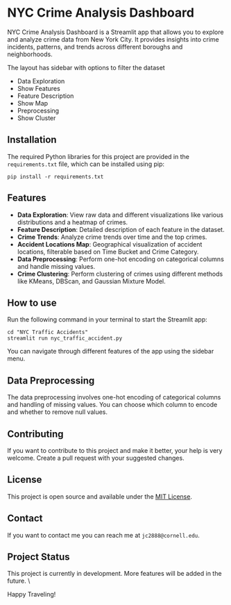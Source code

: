 # NYC Crime Analysis Dashboard

NYC Crime Analysis Dashboard is a Streamlit app that allows you to explore and analyze crime data from New York City. It provides insights into crime incidents, patterns, and trends across different boroughs and neighborhoods.

The layout has sidebar with options to filter the dataset
- Data Exploration
- Show Features
- Feature Description
- Show Map
- Preprocessing
- Show Cluster

## Installation

The required Python libraries for this project are provided in the `requirements.txt` file, which can be installed using pip:

```shell
pip install -r requirements.txt
```

## Features

- **Data Exploration**: View raw data and different visualizations like various distributions and a heatmap of crimes.
- **Feature Description**: Detailed description of each feature in the dataset.
- **Crime Trends**: Analyze crime trends over time and the top crimes.
- **Accident Locations Map**: Geographical visualization of accident locations, filterable based on Time Bucket and Crime Category.
- **Data Preprocessing**: Perform one-hot encoding on categorical columns and handle missing values.
- **Crime Clustering**: Perform clustering of crimes using different methods like KMeans, DBScan, and Gaussian Mixture Model.

## How to use

Run the following command in your terminal to start the Streamlit app:

```
cd "NYC Traffic Accidents"
streamlit run nyc_traffic_accident.py
```

You can navigate through different features of the app using the sidebar menu.

## Data Preprocessing

The data preprocessing involves one-hot encoding of categorical columns and handling of missing values. You can choose which column to encode and whether to remove null values. 

## Contributing

If you want to contribute to this project and make it better, your help is very welcome. Create a pull request with your suggested changes.

## License

This project is open source and available under the [MIT License](LICENSE).

## Contact

If you want to contact me you can reach me at `jc2888@cornell.edu`.

## Project Status

This project is currently in development. More features will be added in the future.
\

Happy Traveling!
